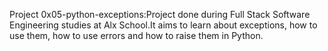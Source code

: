 Project 0x05-python-exceptions:Project done during Full Stack Software Engineering studies at Alx School.It aims to learn about exceptions, how to use them, how to use errors and how to raise them in Python.
